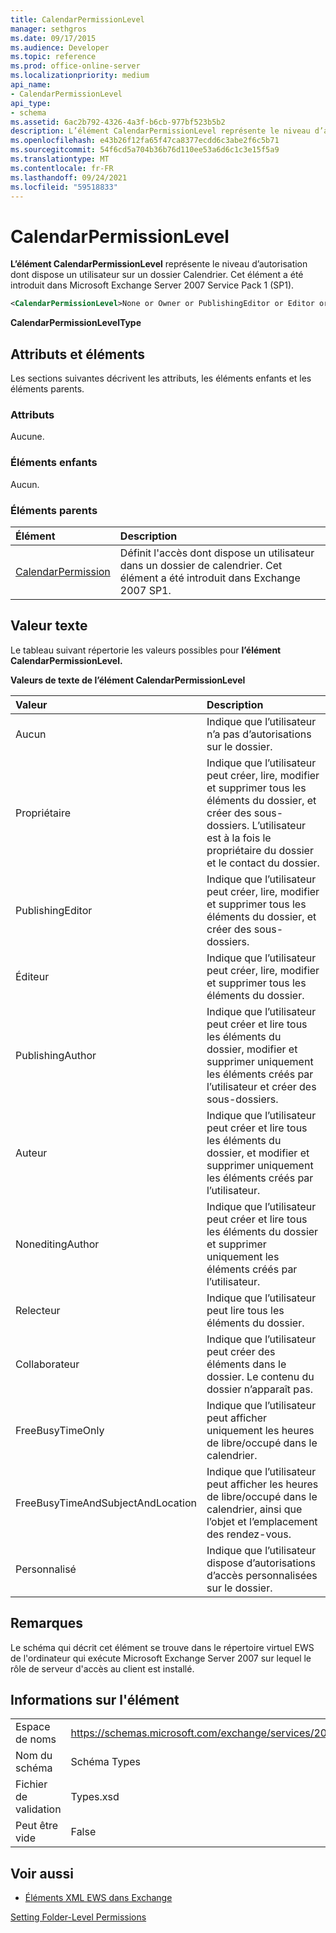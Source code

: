 ```yaml
---
title: CalendarPermissionLevel
manager: sethgros
ms.date: 09/17/2015
ms.audience: Developer
ms.topic: reference
ms.prod: office-online-server
ms.localizationpriority: medium
api_name:
- CalendarPermissionLevel
api_type:
- schema
ms.assetid: 6ac2b792-4326-4a3f-b6cb-977bf523b5b2
description: L’élément CalendarPermissionLevel représente le niveau d’autorisation dont dispose un utilisateur sur un dossier Calendrier. Cet élément a été introduit dans Microsoft Exchange Server 2007 Service Pack 1 (SP1).
ms.openlocfilehash: e43b26f12fa65f47ca8377ecdd6c3abe2f6c5b71
ms.sourcegitcommit: 54f6cd5a704b36b76d110ee53a6d6c1c3e15f5a9
ms.translationtype: MT
ms.contentlocale: fr-FR
ms.lasthandoff: 09/24/2021
ms.locfileid: "59518833"
---
```

# <a name="calendarpermissionlevel"></a>CalendarPermissionLevel

**L’élément CalendarPermissionLevel** représente le niveau d’autorisation dont dispose un utilisateur sur un dossier Calendrier. Cet élément a été introduit dans Microsoft Exchange Server 2007 Service Pack 1 (SP1). 
  
```xml
<CalendarPermissionLevel>None or Owner or PublishingEditor or Editor or PublishingAuthor or Author or NoneditingAuthor or Reviewer or Contributor or FreeBusyTimeOnly or FreeBusyTimeAndSubjectAndLocation or Custom</CalendarPermissionLevel>
```

 **CalendarPermissionLevelType**
## <a name="attributes-and-elements"></a>Attributs et éléments

Les sections suivantes décrivent les attributs, les éléments enfants et les éléments parents.
  
### <a name="attributes"></a>Attributs

Aucune.
  
### <a name="child-elements"></a>Éléments enfants

Aucun.
  
### <a name="parent-elements"></a>Éléments parents

|**Élément**|**Description**|
|:-----|:-----|
|[CalendarPermission](calendarpermission.md) <br/> |Définit l'accès dont dispose un utilisateur dans un dossier de calendrier. Cet élément a été introduit dans Exchange 2007 SP1.  <br/> |
   
## <a name="text-value"></a>Valeur texte

Le tableau suivant répertorie les valeurs possibles pour **l’élément CalendarPermissionLevel.** 
  
**Valeurs de texte de l’élément CalendarPermissionLevel**

|**Valeur**|**Description**|
|:-----|:-----|
|Aucun  <br/> |Indique que l’utilisateur n’a pas d’autorisations sur le dossier.  <br/> |
|Propriétaire  <br/> |Indique que l’utilisateur peut créer, lire, modifier et supprimer tous les éléments du dossier, et créer des sous-dossiers. L’utilisateur est à la fois le propriétaire du dossier et le contact du dossier.  <br/> |
|PublishingEditor  <br/> |Indique que l’utilisateur peut créer, lire, modifier et supprimer tous les éléments du dossier, et créer des sous-dossiers.  <br/> |
|Éditeur  <br/> |Indique que l’utilisateur peut créer, lire, modifier et supprimer tous les éléments du dossier.  <br/> |
|PublishingAuthor  <br/> |Indique que l’utilisateur peut créer et lire tous les éléments du dossier, modifier et supprimer uniquement les éléments créés par l’utilisateur et créer des sous-dossiers.  <br/> |
|Auteur  <br/> |Indique que l’utilisateur peut créer et lire tous les éléments du dossier, et modifier et supprimer uniquement les éléments créés par l’utilisateur.  <br/> |
|NoneditingAuthor  <br/> |Indique que l’utilisateur peut créer et lire tous les éléments du dossier et supprimer uniquement les éléments créés par l’utilisateur.  <br/> |
|Relecteur  <br/> |Indique que l’utilisateur peut lire tous les éléments du dossier.  <br/> |
|Collaborateur  <br/> |Indique que l’utilisateur peut créer des éléments dans le dossier. Le contenu du dossier n’apparaît pas.  <br/> |
|FreeBusyTimeOnly  <br/> |Indique que l’utilisateur peut afficher uniquement les heures de libre/occupé dans le calendrier.  <br/> |
|FreeBusyTimeAndSubjectAndLocation  <br/> |Indique que l’utilisateur peut afficher les heures de libre/occupé dans le calendrier, ainsi que l’objet et l’emplacement des rendez-vous.  <br/> |
|Personnalisé  <br/> |Indique que l’utilisateur dispose d’autorisations d’accès personnalisées sur le dossier.  <br/> |
   
## <a name="remarks"></a>Remarques

Le schéma qui décrit cet élément se trouve dans le répertoire virtuel EWS de l'ordinateur qui exécute Microsoft Exchange Server 2007 sur lequel le rôle de serveur d'accès au client est installé.
  
## <a name="element-information"></a>Informations sur l'élément

|||
|:-----|:-----|
|Espace de noms  <br/> |https://schemas.microsoft.com/exchange/services/2006/types  <br/> |
|Nom du schéma  <br/> |Schéma Types  <br/> |
|Fichier de validation  <br/> |Types.xsd  <br/> |
|Peut être vide  <br/> |False  <br/> |
   
## <a name="see-also"></a>Voir aussi



- [Éléments XML EWS dans Exchange](ews-xml-elements-in-exchange.md)


[Setting Folder-Level Permissions](https://msdn.microsoft.com/library/c7530e86-5112-401c-b10a-9c054ae59f07%28Office.15%29.aspx)


